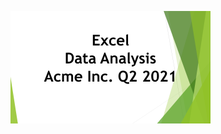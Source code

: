 [![App Screenshot](https://github.com/CyclopeLab/Portfolio/blob/main/Images/Excel%20Data%20Analysys_SM.png)](https://github.com/CyclopeLab/Portfolio/blob/main/ACME.md)


